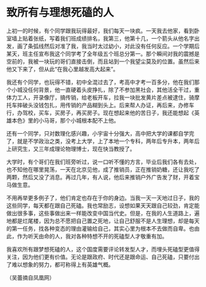 # 致所有与理想死磕的人

上初一的时候，有个同学跟我玩得最好，我们每天一块疯。一天我去他家，看到卧室墙上贴着张纸，写着我们班成绩排名，我第三，他第十几，一个箭头从他名字出发，画了条弧线然后对准了我，我当时太过幼小，对此没有任何反应。一个学期后某天，班主任宣布我这个同学考了全年级五个班总分第一。那个瞬间对我的震撼是空前的，我被一块玩的哥们直接击倒，而且站到一个我望尘莫及的位置。虽然后来他又下来了，但从此“在我心里越发高大起来”。 

我还有个同学，也玩得不错，初中全混过去了，考高中才考一百多分，他在我们那个小城没任何背景，他一直硬着头皮挣扎，除了不参加黑社会，其他活全干过，重体力工人，开录像厅，搞传销，给老板开车，拉我一块批发黄片差点被逮住，骑摩托车摔破头没钱包扎，用传销的产品糊到头上。后来帮人办证，再后来，办修车行，办驾校，买车，买房子，再买房子。现在想起来他的苦日子，我还能想起《英雄本色》里的小马哥，那个小城根本配不上他。 

还有一个同学，只对数理化感兴趣，小宇宙十分强大，高中把大学的课都自学完了，就是不学政治之类，没考上大学，上了本地一个专科，两年后专升本，两年后上研究生，又三年成理论物理博士，现在快当教授了。 

大学时，有个哥们在我们班旁听过，说一口听不懂的方言，毕业后我们各有去处，也不知他在哪里晃荡，一天在北京见他，成了推销员，正在推销奶糖，还让我吃了两颗，然后又没了消息。再过几年，有人说，他后来推销户外广告发了财，开着宝马做生意。 

不用再举更多例子了，他们肯定也存在于你的身边。当我一天一天地过日子，我的这些同学，每天都在跟自己死磕。我也常励志，设想如果天天跟自己较劲，肯定能做出很多事，这些事做出来一样能改变中国当代史。但是，在我的人生道路上，遍地都是烂尾楼，因为总不愿把自己置之死地，让自己舒服不是人生理想，却是每天的第一任务，找各种变态的理由灌输给自己，其实心里为根本不去做而自卑。也由此，作为听天由命的人，我对各种特想不开的死磕型人才敬重有加。 

我喜欢所有跟梦想死磕的人，这个国度需要评论转发型人才，而埋头死磕型更值得关注，因为他们更有价值。无论是跟政府、时代还是跟命运、自己死磕，只要付出了难以想象的努力，都可称得上有英雄气概。 

（吴蕾摘自凤凰网）
